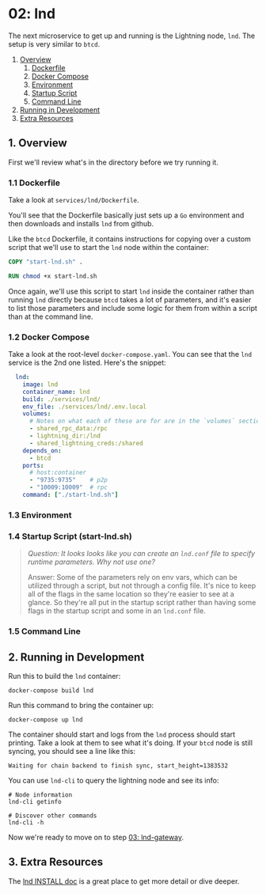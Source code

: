 # 02: lnd

The next microservice to get up and running is the Lightning node, `lnd`. The
setup is very similar to `btcd`.

1. [Overview](#Overview)
    1. [Dockerfile](#Dockerfile)
    2. [Docker Compose](#DockerCompose)
    3. [Environment](#Environment)
    4. [Startup Script](#StartupScript)
    5. [Command Line](#CommandLine)
2. [Running in Development](#RunningInDevelopment)
3. [Extra Resources](#ExtraResources)

<a name="Overview" />

## 1. Overview

First we'll review what's in the directory before we try running it.

<a name="Dockerfile" />

### 1.1 Dockerfile

Take a look at `services/lnd/Dockerfile`.

You'll see that the Dockerfile basically just sets up a `Go` environment and
then downloads and installs `lnd` from github.

Like the `btcd` Dockerfile, it contains instructions for copying over a custom
script that we'll use to start the `lnd` node within the container:

```dockerfile
COPY "start-lnd.sh" .
```
```dockerfile
RUN chmod +x start-lnd.sh
```

Once again, we'll use this script to start `lnd` inside the container rather
than running `lnd` directly because `btcd` takes a lot of parameters, and it's
easier to list those parameters and include some logic for them from within a
script than at the command line.

<a name="DockerCompose" />

### 1.2 Docker Compose

Take a look at the root-level `docker-compose.yaml`. You can see that
the `lnd` service is the 2nd one listed. Here's the snippet:

```yaml
  lnd:
    image: lnd
    container_name: lnd
    build: ./services/lnd/
    env_file: ./services/lnd/.env.local
    volumes:
      # Notes on what each of these are for are in the `volumes` section below
      - shared_rpc_data:/rpc
      - lightning_dir:/lnd
      - shared_lightning_creds:/shared
    depends_on:
      - btcd
    ports:
      # host:container
      - "9735:9735"    # p2p
      - "10009:10009"  # rpc
    command: ["./start-lnd.sh"]
```







<a name="Environment" />

### 1.3 Environment

<a name="StartupScript" />

### 1.4 Startup Script (start-lnd.sh)

> _Question: It looks looks like you can create an `lnd.conf` file to specify
runtime parameters. Why not use one?_
>
> Answer: Some of the parameters rely on env vars, which can be utilized through
> a script, but not through a config file. It's nice to keep all of the flags in
the same location so they're easier to see at a glance. So they're all put in
the startup script rather than having some flags in the startup script and some
in an `lnd.conf` file.

<a name="CommandLine" />

### 1.5 Command Line

<a name="RunningInDevelopment" />

## 2. Running in Development

Run this to build the `lnd` container:

```shell script
docker-compose build lnd
```

Run this command to bring the container up:

```shell script
docker-compose up lnd
```

The container should start and logs from the `lnd` process should start
printing. Take a look at them to see what it's doing. If your `btcd` node is
still syncing, you should see a line like this:

```
Waiting for chain backend to finish sync, start_height=1383532
```

You can use `lnd-cli` to query the lightning node and see its info:

```shell script
# Node information
lnd-cli getinfo
```

```shell script
# Discover other commands
lnd-cli -h
```

Now we're ready to move on to step [03: lnd-gateway](guides/03_lnd-gateway.md).

<a name="ExtraResources" />

## 3. Extra Resources

The [lnd INSTALL doc](https://github.com/lightningnetwork/lnd/blob/master/docs/INSTALL.md)
is a great place to get more detail or dive deeper.

